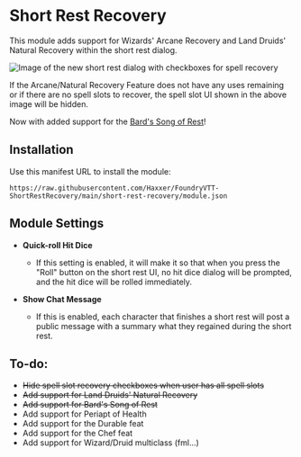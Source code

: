 # Short Rest Recovery
This module adds support for Wizards' Arcane Recovery and Land Druids' Natural Recovery within the short rest dialog.

![Image of the new short rest dialog with checkboxes for spell recovery](https://raw.githubusercontent.com/Haxxer/FoundryVTT-ShortRestRecovery/main/docs/short-rest-dialog.jpg)

If the Arcane/Natural Recovery Feature does not have any uses remaining or if there are no spell slots to recover, the spell slot UI shown in the above image will be hidden.

Now with added support for the [Bard's Song of Rest](https://www.dndbeyond.com/classes/bard#SongofRest-80)!

## Installation
Use this manifest URL to install the module:

`https://raw.githubusercontent.com/Haxxer/FoundryVTT-ShortRestRecovery/main/short-rest-recovery/module.json`

## Module Settings
* **Quick-roll Hit Dice**
  * If this setting is enabled, it will make it so that when you press the "Roll" button on the short rest UI, no hit dice dialog will be prompted, and the hit dice will be rolled immediately.

* **Show Chat Message**
  * If this is enabled, each character that finishes a short rest will post a public message with a summary what they regained during the short rest.

## To-do:
- ~~Hide spell slot recovery checkboxes when user has all spell slots~~
- ~~Add support for Land Druids' Natural Recovery~~
- ~~Add support for Bard's Song of Rest~~
- Add support for Periapt of Health
- Add support for the Durable feat
- Add support for the Chef feat
- Add support for Wizard/Druid multiclass (fml...)
